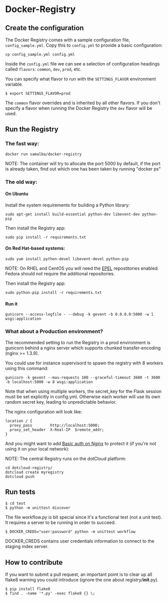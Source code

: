 Docker-Registry
===============

Create the configuration
------------------------

The Docker Registry comes with a sample configuration file,
`config_sample.yml`. Copy this to `config.yml` to provide a basic
configuration:
 
```
cp config_sample.yml config.yml
```

Inside the `config.yml` file we can see a selection of configuration
headings called `flavors`: `common`, `dev`, `prod`, etc.

You can specify what flavor to run with the `SETTINGS_FLAVOR`
environment variable.

```
$ export SETTINGS_FLAVOR=prod
```

The `common` flavor overrides and is inherited by all other flavors. If
you don't specify a flavor when running the Docker Registry the `dev`
flavor will be used.

Run the Registry
----------------

### The fast way:

```
docker run samalba/docker-registry
```

NOTE: The container will try to allocate the port 5000 by default, if the port
is already taken, find out which one has been taken by running "docker ps"

### The old way:

#### On Ubuntu

Install the system requirements for building a Python library:

```
sudo apt-get install build-essential python-dev libevent-dev python-pip
```

Then install the Registry app:

```
sudo pip install -r requirements.txt
```

#### On Red Hat-based systems:

```
sudo yum install python-devel libevent-devel python-pip
```

NOTE: On RHEL and CentOS you will need the
[EPEL](http://fedoraproject.org/wiki/EPEL) repostitories enabled. Fedora
should not require the additional repositories.

Then install the Registry app:

```
sudo python-pip install -r requirements.txt
```

#### Run it

```
gunicorn --access-logfile - --debug -k gevent -b 0.0.0.0:5000 -w 1 wsgi:application
```

### What about a Production environment?

The recommended setting to run the Registry in a prod environment is gunicorn behind a nginx server which supports
chunked transfer-encoding (nginx >= 1.3.9).

You could use for instance supervisord to spawn the registry with 8 workers using this command:

```
gunicorn -k gevent --max-requests 100 --graceful-timeout 3600 -t 3600 -b localhost:5000 -w 8 wsgi:application
```

Note that when using multiple workers, the secret_key for the Flask session must be set explicitly
in config.yml. Otherwise each worker will use its own random secret key, leading to unpredictable
behavior.

The nginx configuration will look like:

```
location / {
  proxy_pass        http://localhost:5000;
  proxy_set_header  X-Real-IP  $remote_addr;
}
```

And you might want to add [Basic auth on Nginx](http://wiki.nginx.org/HttpAuthBasicModule) to protect it
(if you're not using it on your local network):

NOTE: The central Registry runs on the dotCloud platform:

```
cd dotcloud-registry/
dotcloud create myregistry
dotcloud push
```

Run tests
---------

```
$ cd test
$ python -m unittest discover
```

The file workflow.py is bit special since it's a functional test (not a
unit test). It requires a server to be running in order to succeed.

```
$ DOCKER_CREDS="user:password" python -m unittest workflow
```

DOCKER_CREDS contains user credentials information to connect to the staging
index server.

How to contribute
-----------------

If you want to submit a pull request, an important point is to clear up all flake8 warning you could introduce
(ignore the one about registry/__init__.py).

```
$ pip install flake8
$ find . -name '*.py' -exec flake8 {} \;
```

<!---

Code coverage
-------------

Using nosetests with coverage.py:

```
$ nosetests --with-coverage
$ coverage html --include="${PWD}/*"
$ cd htmlcov ; python -m SimpleHTTPServer

# open browser http://localhost:8000
```

-->
